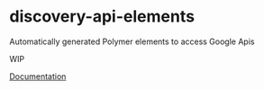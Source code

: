 # discovery-api-elements

Automatically generated Polymer elements to access Google Apis

WIP

[Documentation](https://scarygami.github.io/discovery-api-elements/components/discovery-api-elements/)
